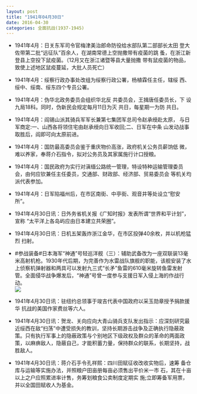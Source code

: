 ```yaml
---
layout: post
title: "1941年04月30日"
date: 2016-04-30
categories: 全面抗战(1937-1945)
---
```


<meta name="referrer" content="no-referrer" />

- 1941年4月：日关东军司令官梅津美治郎命防役给水部队第二部部长太田 登大佐带第二批“远征队”百余人，在湖南常德上空抛撒带有疫菌的跳 蚤，在浙江新登县上空投下鼠疫菌。（12月又在浙江诸暨等县大量抛撒 带有鼠疫菌的物品，致使上述地区鼠疫蔓延，大批人员死亡） 

- 1941年4月：绥察行政办事处改组为绥察行政公署，杨植霖任主任，辖绥 西、绥中、绥南、绥东四个专员公署。 

- 1941年4月：伪华北政务委员会组织华北反 共委员会，王揖唐任委员长，下 设九局18科。同时，伪新民会规定每月11日为灭 共日，每星期一为防 共日。 

- 1941年4月：阎锡山派其骑兵军军长兼第七集团军总司令赵承绶赴太原， 与日军商定:一、山西各将领住宅由赵承绶向日军收回;二、日军在中条 山发动战事取胜后，阎即可向太原前进。 

- 1941年4月：国防最高委员会鉴于重庆物价高涨，政府机关公务员薪饷低 微，难以养家，奉蒋介石指令，拟对公务员及其家属施行计口授粮。 

- 1941年4月：国民政府为实行对滇缅公路统一管理，特设特种运输管理委员会，由何应钦兼任主任委员，交通部、财政部、经济部、贸易委员会 等机关均派代表参加。 

- 1941年4月：日军陷福州后，在市区南街、中亭街、观音井等处设立“慰安所”。 

- 1941年4月30日讯：日外务省机关报《广知时报》发表所谓“世界和平计划”，宣称 “太平洋上各岛屿应由日本建立共荣圈”。 

- 1941年4月30日讯：日机五架轰炸浙江金华，在市区投弹40余枚，并以机枪猛烈 扫射。 

- #参战装备#日本海军“神通”号轻巡洋舰（三）：辅助武备改为一座双联装13毫米高射机枪。1930年代后期，为完善作为水雷战队旗舰的职能，该舰安装了水上侦察机弹射器和两具可以发射九三式“长矛”鱼雷的610毫米旋转鱼雷发射管。全面侵华战争爆发后，“神通”号曾一度参与支援日军入侵上海的作战行动。 <br/><img src="https://ww2.sinaimg.cn/large/aca367d8jw1f3ehyane50j20dc0cdtap.jpg" />

- 1941年4月30日讯：驻纽约总领事于竣吉代表中国政府以采玉勋章授予捐款援华 抗战的美国作家费丝等六人。 

- 1941年4月30日讯：贺龙、关向应向大青山骑兵支队发出指示：应深刻研究最近绥西在敌“扫荡”中遭受损失的教训，坚持长期游击战争及正确执行隐蔽政策。只有执行军事上的隐蔽政策与个别地区下级政权及群众的革命的两面政策，以麻痹敌人，隐蔽自己，才能积蓄力量，保持群众的联系，长期坚持，战胜敌人。 

- 1941年4月30日讯：蒋介石手令孔祥熙：四川田赋征收改收实物后，速筹 备仓库与运输等实施办法，并照粮户田亩册每亩必须售出平价米一市 石，其在十亩以上之户应照累进率计售，务筹划粮食公卖制度定期实 施;立即筹备军用票，并以全国田赋收人为基金。 

